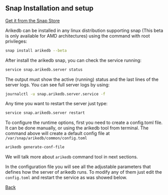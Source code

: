 ## Snap Installation and setup
[Get it from the Snap Store](https://snapcraft.io/arikedb)

Arikedb can be installed in any linux distribution supporting snap (This beta is only available for AMD architectures) using the command with root privileges:
```bash
snap install arikedb --beta
```

After install the arikedb snap, you can check the service running:
```bash
service snap.arikedb.server status
```

The output must show the active (running) status and the last lines of the server logs. You can see full server logs by using:
```bash
journalctl -u snap.arikedb.server.service -f
```

Any time you want to restart the server just type:
```bash
service snap.arikedb.server restart
```

To configure the runtime options, first you need to create a config.toml file. It can be done manually, or using the arikedb tool from terminal. The command above will create a default config file at `/var/snap/arikedb/common/config.toml`

```bash
arikedb generate-conf-file
```

We will talk more about `arikedb` command tool in next sections.

In the configuration file you will see all the adjustable parameters that defines how the server of arikedb runs. To modify any of them just edit the `config.toml` and restart the service as was showed below.

[Back](../README.md)
